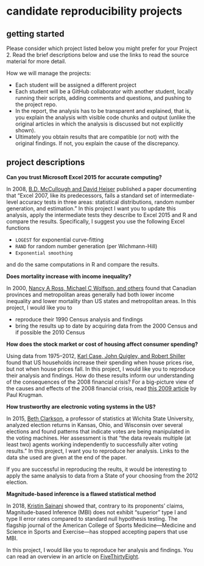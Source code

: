 
# candidate reproducibility projects

## getting started

Please consider which project listed below you might prefer for your
Project 2. Read the brief descriptions below and use the links to read
the source material for more detail.

How we will manage the projects:

  - Each student will be assigned a different project
  - Each student will be a GitHub collaborator with another student,
    locally running their scripts, adding comments and questions, and
    pushing to the project repo.  
  - In the report, the analysis has to be transparent and explained,
    that is, you explain the analysis with visible code chunks and
    output (unlike the original articles in which the analysis is
    discussed but not explicitly shown).
  - Ultimately you obtain results that are compatible (or not) with the
    original findings. If not, you explain the cause of the discrepancy.

## project descriptions

**Can you trust Microsoft Excel 2015 for accurate computing?**

In 2008, [B.D. McCullough and David
Heiser](http://www.pucrs.br/famat/viali/tic_literatura/artigos/planilhas/McHe08.pdf)
published a paper documenting that “Excel 2007, like its predecessors,
fails a standard set of intermediate-level accuracy tests in three
areas: statistical distributions, random number generation, and
estimation.” In this project I want you to update this analysis, apply
the intermediate tests they describe to Excel 2015 and R and compare the
results. Specifically, I suggest you use the following Excel functions

  - `LOGEST` for exponential curve-fitting
  - `RAND` for random number generation (per Wichmann-Hill)
  - `Exponential smoothing`

and do the same computations in R and compare the results.

**Does mortality increase with income inequality?**

In 2000, [Nancy A Ross, Michael C Wolfson, and
others](http://www.bmj.com/content/320/7239/898?query=rft.jtitle%25253DJ%252BGerontol%2526rft_id%25253Dinfo%25253Apmid%25252F8315241%2526rft.genre%25253Darticle%2526rft_val_fmt%25253Dinfo%25253Aofi%25252Ffmt%25253Akev%25253Amtx%25253Ajournal%2526ctx_ver%25253DZ39.88-2004%2526url_ver%25253DZ39.88-2004%2526url_ctx_fmt%25253Dinfo%25253Aofi%25252Ffmt%25253Akev%25253Amtx%25253Actx)
found that Canadian provinces and metropolitan areas generally had both
lower income inequality and lower mortality than US states and
metropolitan areas. In this project, I would like you to

  - reproduce their 1990 Census analysis and findings
  - bring the results up to date by acquiring data from the 2000 Census
    and if possible the 2010 Census

**How does the stock market or cost of housing affect consumer
spending?**

Using data from 1975–2012, [Karl Case, John Quigley, and Robert
Shiller](http://www.nber.org/papers/w18667) found that US households
increase their spending when house prices rise, but not when house
prices fall. In this project, I would like you to reproduce their
analysis and findings. How do these results inform our understanding of
the consequences of the 2008 financial crisis? For a big-picture view of
the causes and effects of the 2008 financial crisis, read [this 2009
article](http://faculty.econ.ucdavis.edu/faculty/kdsalyer/LECTURES/Ecn200e/krugman_macro.pdf)
by Paul Krugman.

**How trustworthy are electronic voting systems in the US?**

In 2015, [Beth
Clarkson](https://www.statslife.org.uk/politics/2288-how-trustworthy-are-electronic-voting-systems-in-the-us),
a professor of statistics at Wichita State University, analyzed election
returns in Kansas, Ohio, and Wisconsin over several elections and found
patterns that indicate votes are being manipulated in the voting
machines. Her assessment is that “the data reveals multiple (at least
two) agents working independently to successfully alter voting results.”
In this project, I want you to reproduce her analysis. Links to the data
she used are given at the end of the paper.

If you are successful in reproducing the reults, it would be interesting
to apply the same analysis to data from a State of your choosing from
the 2012 election.

**Magnitude-based inference is a flawed statistical method**

In 2018, [Kristin
Sainani](https://journals.lww.com/acsm-msse/Fulltext/2018/10000/The_Problem_with__Magnitude_based_Inference_.23.aspx)
showed that, contrary to its proponents’ claims, Magnitude-based
Inference (MBI) does not exhibit “superior” type I and type II error
rates compared to standard null hypothesis testing. The flagship journal
of the American College of Sports Medicine—Medicine and Science in
Sports and Exercise—has stopped accepting papers that use MBI.

In this project, I would like you to reproduce her analysis and
findings. You can read an overview in an article on
[FiveThirtyEight](https://fivethirtyeight.com/features/a-flawed-statistical-method-was-just-banned-from-a-major-sports-science-journal/).

<!-- **Protein ID.** Rating ______ . Identifying proteins by tandem mass spectrometry.  -->

<!-- A statistical model is presented for computing probabilities that proteins are present in a sample on the basis of peptides assigned to tandem mass (MS/MS) spectra acquired from a proteolytic digest of the sample. In this project, I ask you to reproduce this work using the [assignment and data](http://noble.gs.washington.edu/~wnoble/genome541/prophet/) by Prof. William Stafford Noble at the Department of Genome Sciences, University of Washington.  [](http://pubs.acs.org/doi/abs/10.1021/ac0341261)  -->

<!-- **Global population.** Rating ______ . How is the global population changing?  -->

<!-- The [Gapminder project](https://www.gapminder.org/data/) provides data by country for all sorts of population dynamics, for example, fertility, life expectancy, GDP per capita, etc. There are many research questions that could be investigated using these data. For example, Hans Rosling developed visualization of life expectancy as a function of fertility rate, with data markers indicating population size, and the whole thing changing over time. [](https://www.ted.com/talks/hans_rosling_shows_the_best_stats_you_ve_ever_seen?language=en#t-30140) Can you reproduce Hans' work in static images? Or address some other question with the Gapminder data?  -->
